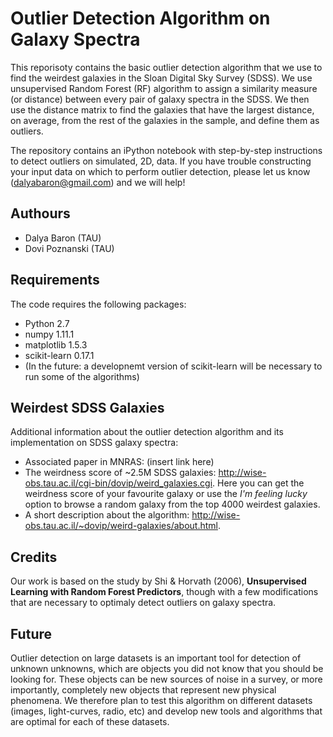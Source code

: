 # Outlier Detection Algorithm on Galaxy Spectra

This reporisoty contains the basic outlier detection algorithm that we use to find the weirdest galaxies in the Sloan Digital Sky Survey (SDSS). 
We use unsupervised Random Forest (RF) algorithm to assign a similarity measure (or distance) between every pair of galaxy spectra in the SDSS. We then use the distance matrix to find the galaxies that have the largest distance, on average, from the rest of the galaxies in the sample, and define them as outliers.

The repository contains an iPython notebook with step-by-step instructions to detect outliers on simulated, 2D, data. If you have trouble constructing your input data on which to perform outlier detection, please let us know (dalyabaron@gmail.com) and we will help!

## Authours
* Dalya Baron (TAU)
* Dovi Poznanski (TAU)

## Requirements
The code requires the following packages:
* Python 2.7
* numpy 1.11.1
* matplotlib 1.5.3
* scikit-learn 0.17.1
* (In the future: a developnemt version of scikit-learn will be necessary to run some of the algorithms)

## Weirdest SDSS Galaxies
Additional information about the outlier detection algorithm and its implementation on SDSS galaxy spectra:
* Associated paper in MNRAS: (insert link here)
* The weirdness score of ~2.5M SDSS galaxies: http://wise-obs.tau.ac.il/cgi-bin/dovip/weird_galaxies.cgi. Here you can get the weirdness score of your favourite galaxy or use the *I'm feeling lucky* option to browse a random galaxy from the top 4000 weirdest galaxies.
* A short description about the algorithm: http://wise-obs.tau.ac.il/~dovip/weird-galaxies/about.html.

## Credits
Our work is based on the study by Shi & Horvath (2006), **Unsupervised Learning with Random Forest Predictors**, though with a few modifications that are necessary to optimaly detect outliers on galaxy spectra.

## Future
Outlier detection on large datasets is an important tool for detection of unknown unknowns, which are objects you did not know that you should be looking for. These objects can be new sources of noise in a survey, or more importantly, completely new objects that represent new physical phenomena.
We therefore plan to test this algorithm on different datasets (images, light-curves, radio, etc) and develop new tools and algorithms that are optimal for each of these datasets.
